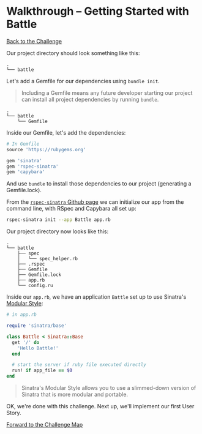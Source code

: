 # Walkthrough – Getting Started with Battle

[Back to the Challenge](../17_getting_started_with_battle.md)

Our project directory should look something like this:

```
.
└── battle
```

Let's add a Gemfile for our dependencies using `bundle init`.

> Including a Gemfile means any future developer starting our project can install all project dependencies by running `bundle`.

```
.
└── battle
    └── Gemfile
```

Inside our Gemfile, let's add the dependencies:

```ruby
# In Gemfile
source 'https://rubygems.org'

gem 'sinatra'
gem 'rspec-sinatra'
gem 'capybara'
```

And use `bundle` to install those dependencies to our project (generating a Gemfile.lock).

From the [`rspec-sinatra` Github page](https://github.com/tansaku/rspec-sinatra) we can initialize our app from the command line, with RSpec and Capybara all set up:

```sh
rspec-sinatra init --app Battle app.rb
```

Our project directory now looks like this:

```
.
└── battle
    ├── spec
    │   └── spec_helper.rb
    ├── .rspec
    ├── Gemfile
    ├── Gemfile.lock
    ├── app.rb
    └── config.ru
```

Inside our `app.rb`, we have an application `Battle` set up to use Sinatra's [Modular Style](http://www.sinatrarb.com/intro.html#Sinatra::Base%20-%20Middleware,%20Libraries,%20and%20Modular%20Apps):

```ruby
# in app.rb

require 'sinatra/base'

class Battle < Sinatra::Base
  get '/' do
    'Hello Battle!'
  end

  # start the server if ruby file executed directly
  run! if app_file == $0
end
```

> Sinatra's Modular Style allows you to use a slimmed-down version of Sinatra that is more modular and portable.

OK, we're done with this challenge. Next up, we'll implement our first User Story.

[Forward to the Challenge Map](../README.md)
